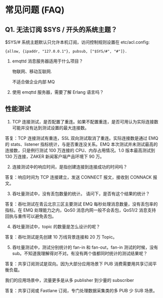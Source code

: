 # 常见问题 (FAQ)

## Q1. 无法订阅 $SYS / 开头的系统主题？

$SYS/\# 系统主题默认只允许本机订阅，访问控制规则设置在 etc/acl.config:

    {allow, {ipaddr, "127.0.0.1"}, pubsub, ["$SYS/#", "#"]}.

1.  emqttd 消息服务器适用于什么项目？
    
    物联网、移动互联网.
    
    不适合做企业内部 MQ

2.  使用 emqttd 服务器，需要了解 Erlang 语言吗？

## 性能测试

1.  TCP 连接测试，是否配置了重连。如果不配置重连，是否可用认为实际连接数可能并没有达到测试设置的最大连接数。

答复：TCP 连接测试有重连，SSL 双向测试取消了重连。实际连接数是通过 EMQ 的 stats、listener 指标统计，与是否重连没关系。EMQ 本次测试并未测试最高的连接数，只是例行测试 100 万连接的 CPU、内存占用情况。1.0 版本最高测试到 130 万连接，ZAKER 新闻客户端产品环境下 90 万。

2.  连接测试中的响应时间，是指创建连接到连接成功的时间吗？

答复：响应时间为 TCP 连接建立，发送 CONNECT 报文，接收到 CONNACK 报文。

3.  吞吐量测试中，没有丢包数量的统计。
请问下，是否有这个结果的统计？

答复：吞吐测试在青云北京三区主要测试 EMQ 每秒处理消息数量，没有丢包率的指标。在 EMQ 处理能力之内，QoS0 消息内网一般不会丢包，QoS1/2 消息支持回执与重传可以避免丢包。

4.  吞吐量测试中，topic 的数量是怎么设计的呢？

答复：吞吐测试是先创建 10 万线背景连接和 20 万 Topic。

5.  吞吐量测试中，测试分别统计的 fan-in 和 fan-out，fan-in 测试的时候，没有 sub。不知道我理解得对不对。有没有两个值都同时统计的测试结果呢？

答复：共享订阅测试是双向。因为大部分应用场景下 PUB 消费需要用共享订阅平衡负载。

我们的应用场景中，流量更多是从多 publisher 到少量的 subscriber

答复：共享订阅或 Fastlane 订阅，专门处理数据采集类的多 PUB 少 SUB 场景。
